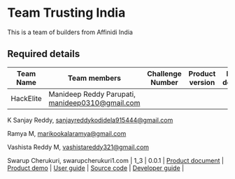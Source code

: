 # Team Trusting India

This is a team of builders from Affinidi India 

## Required details

| Team Name | Team members | Challenge Number | Product version | Product document | Product demo | User guide | Source code | Developer guide |
|--|--|--|--|--|--|--|--|--|
| HackElite | Manideep Reddy Parupati, manideep0310@gmail.com

K Sanjay Reddy, sanjayreddykodidela915444@gmail.com 

Ramya M, marikookalaramya@gmail.com 

Vashista Reddy M, vashistareddy321@gmail.com 

Swarup Cherukuri, swarupcherukuri1.com  | 1_3 | 0.0.1 | [Product document](https://docs.google.com/document/d/1SUTqJawlnsGSnIjAyvvyC_1vsffHgeP2dI1qqBsLIT4/edit?usp=sharing) | [Product demo](https://youtu.be/9rDUxKo1FFU) | [User guide](https://docs.google.com/document/d/1QmRxmTX5Y7u_2vJOyVmiXivODgPNdyI5B_JF6F8Pbgg/edit?usp=sharing) | [Source code](https://github.com/SanjayReddy91/Scholarship-Application-) | [Developer guide](https://docs.google.com/document/d/1Py4Iz6ZjyGaS-k2VQ6DY2dM8S25swrRrrFIhzdhJNR0/edit?usp=sharing) |
